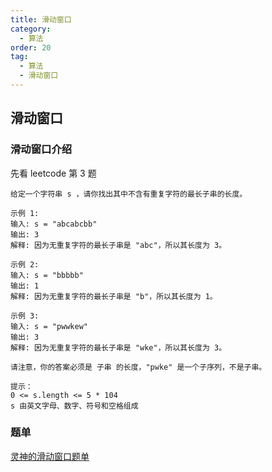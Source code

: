 ```yaml
---
title: 滑动窗口
category:
  - 算法
order: 20
tag:
  - 算法
  - 滑动窗口
---
```


## 滑动窗口

### 滑动窗口介绍
先看 leetcode 第 3 题

```text
给定一个字符串 s ，请你找出其中不含有重复字符的最长子串的长度。

示例 1:
输入: s = "abcabcbb"
输出: 3 
解释: 因为无重复字符的最长子串是 "abc"，所以其长度为 3。

示例 2:
输入: s = "bbbbb"
输出: 1
解释: 因为无重复字符的最长子串是 "b"，所以其长度为 1。

示例 3:
输入: s = "pwwkew"
输出: 3
解释: 因为无重复字符的最长子串是 "wke"，所以其长度为 3。

请注意，你的答案必须是 子串 的长度，"pwke" 是一个子序列，不是子串。

提示：
0 <= s.length <= 5 * 104
s 由英文字母、数字、符号和空格组成
```

### 题单
[灵神的滑动窗口题单](https://leetcode.cn/circle/discuss/0viNMK/)
